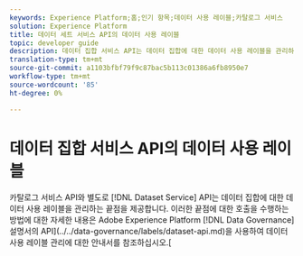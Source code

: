 ```yaml
---
keywords: Experience Platform;홈;인기 항목;데이터 사용 레이블;카탈로그 서비스
solution: Experience Platform
title: 데이터 세트 서비스 API의 데이터 사용 레이블
topic: developer guide
description: 데이터 집합 서비스 API는 데이터 집합에 대한 데이터 사용 레이블을 관리하는 끝점을 제공합니다.
translation-type: tm+mt
source-git-commit: a1103bfbf79f9c87bac5b113c01386a6fb8950e7
workflow-type: tm+mt
source-wordcount: '85'
ht-degree: 0%

---
```



# 데이터 집합 서비스 API의 데이터 사용 레이블

카탈로그 서비스 API와 별도로 [!DNL Dataset Service] API는 데이터 집합에 대한 데이터 사용 레이블을 관리하는 끝점을 제공합니다. 이러한 끝점에 대한 호출을 수행하는 방법에 대한 자세한 내용은 Adobe Experience Platform [!DNL Data Governance] 설명서의 API](../../data-governance/labels/dataset-api.md)을 사용하여 데이터 사용 레이블 관리에 대한 안내서를 참조하십시오.[